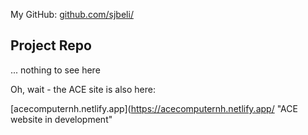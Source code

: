 My GitHub: [github.com/sjbeli/](https://github.com/sjbeli/)

## Project Repo

... nothing to see here

Oh, wait - the ACE site is also here:

[acecomputernh.netlify.app](https://acecomputernh.netlify.app/ "ACE website in development"

<!-- -   **ACE Computer** current: [acecomputernh.com](https://acecomputernh.com/ "Current ACE Computer website") -->

<!-- -   **ACE Computer** website in development: [sjbeli.github.io/ace](https://sjbeli.github.io/ace/ "ACE Computer website in development")
 -->
